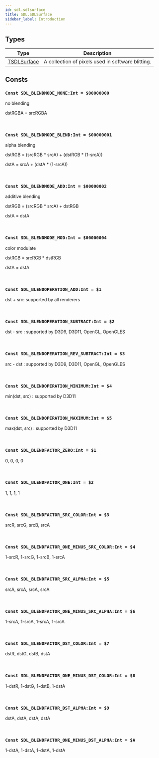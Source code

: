 ```yaml
---
id: sdl.sdlsurface
title: SDL.SDLSurface
sidebar_label: Introduction
---
```



## Types
| Type | Description |
|---|---|
| [TSDLSurface](../../sdl/sdl.sdlsurface/tsdlsurface) | A collection of pixels used in software blitting. |

## Consts

### `Const SDL_BLENDMODE_NONE:Int = $00000000`

no blending

dstRGBA = srcRGBA


<br/>

### `Const SDL_BLENDMODE_BLEND:Int = $00000001`

alpha blending

dstRGB = (srcRGB * srcA) + (dstRGB * (1-srcA))
<p>dstA = srcA + (dstA * (1-srcA)) </p>


<br/>

### `Const SDL_BLENDMODE_ADD:Int = $00000002`

additive blending

dstRGB = (srcRGB * srcA) + dstRGB
<p>dstA = dstA</p>


<br/>

### `Const SDL_BLENDMODE_MOD:Int = $00000004`

color modulate

dstRGB = srcRGB * dstRGB
<p>dstA = dstA</p>


<br/>

### `Const SDL_BLENDOPERATION_ADD:Int = $1`

dst + src: supported by all renderers

<br/>

### `Const SDL_BLENDOPERATION_SUBTRACT:Int = $2`

dst - src : supported by D3D9, D3D11, OpenGL, OpenGLES

<br/>

### `Const SDL_BLENDOPERATION_REV_SUBTRACT:Int = $3`

src - dst : supported by D3D9, D3D11, OpenGL, OpenGLES

<br/>

### `Const SDL_BLENDOPERATION_MINIMUM:Int = $4`

min(dst, src) : supported by D3D11

<br/>

### `Const SDL_BLENDOPERATION_MAXIMUM:Int = $5`

max(dst, src) : supported by D3D11

<br/>

### `Const SDL_BLENDFACTOR_ZERO:Int = $1`

0, 0, 0, 0

<br/>

### `Const SDL_BLENDFACTOR_ONE:Int = $2`

1, 1, 1, 1

<br/>

### `Const SDL_BLENDFACTOR_SRC_COLOR:Int = $3`

srcR, srcG, srcB, srcA

<br/>

### `Const SDL_BLENDFACTOR_ONE_MINUS_SRC_COLOR:Int = $4`

1-srcR, 1-srcG, 1-srcB, 1-srcA

<br/>

### `Const SDL_BLENDFACTOR_SRC_ALPHA:Int = $5`

srcA, srcA, srcA, srcA

<br/>

### `Const SDL_BLENDFACTOR_ONE_MINUS_SRC_ALPHA:Int = $6`

1-srcA, 1-srcA, 1-srcA, 1-srcA

<br/>

### `Const SDL_BLENDFACTOR_DST_COLOR:Int = $7`

dstR, dstG, dstB, dstA

<br/>

### `Const SDL_BLENDFACTOR_ONE_MINUS_DST_COLOR:Int = $8`

1-dstR, 1-dstG, 1-dstB, 1-dstA

<br/>

### `Const SDL_BLENDFACTOR_DST_ALPHA:Int = $9`

dstA, dstA, dstA, dstA

<br/>

### `Const SDL_BLENDFACTOR_ONE_MINUS_DST_ALPHA:Int = $A`

1-dstA, 1-dstA, 1-dstA, 1-dstA

<br/>

